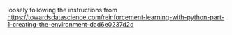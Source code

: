loosely following the instructions from https://towardsdatascience.com/reinforcement-learning-with-python-part-1-creating-the-environment-dad6e0237d2d
